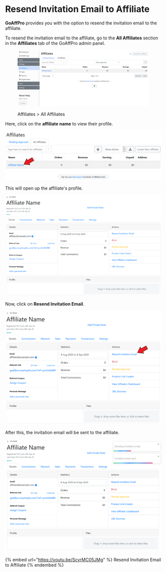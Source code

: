 # Resend Invitation Email to Affiliate

**GoAffPro** provides you with the option to resend the invitation email to the affiliate.

To resend the invitation email to the affiliate, go to the **All Affiliates** section in the **Affiliates** tab of the GoAffPro admin panel.

<figure><img src="../../../.gitbook/assets/image (3520).png" alt=""><figcaption><p>Affiliates > All Affiliates</p></figcaption></figure>

Here, click on the **affiliate name** to view their profile.

![Click on affiliate's name](<../../../.gitbook/assets/Annotation 2020-09-08 171717.png>)

This will open up the affiliate's profile.

![Affiliate Profile](<../../../.gitbook/assets/image (1896).png>)

Now, click on **Resend Invitation Email**.

![Click on Resend Invitation Email](<../../../.gitbook/assets/Annotation 2020-09-08 173321.png>)

After this, the invitation email will be sent to the affiliate.

![](<../../../.gitbook/assets/image (2521).png>)

{% embed url="https://youtu.be/ScyrMC05JMg" %}
Resend Invitation Email to Affiliate
{% endembed %}
